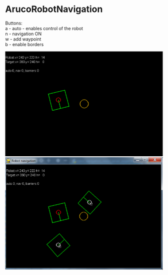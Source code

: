 ArucoRobotNavigation
====================
Buttons:  
a - auto - enables control of the robot  
n - navigation ON  
w - add waypoint   
b - enable borders  

![](screenshots/nav1.png)  
![](screenshots/nav2.png)